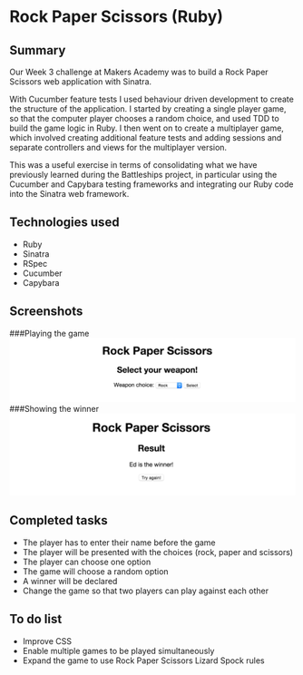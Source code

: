 # Rock Paper Scissors (Ruby)

## Summary

Our Week 3 challenge at Makers Academy was to build a Rock Paper Scissors web application with Sinatra.

With Cucumber feature tests I used behaviour driven development to create the structure of the application. I started by creating a single player game, so that the computer player chooses a random choice, and used TDD to build the game logic in Ruby. I then went on to create a multiplayer game, which involved creating additional feature tests and adding sessions and separate controllers and views for the multiplayer version.

This was a useful exercise in terms of consolidating what we have previously learned during the Battleships project, in particular using the Cucumber and Capybara testing frameworks and integrating our Ruby code into the Sinatra web framework.

## Technologies used
- Ruby
- Sinatra
- RSpec
- Cucumber
- Capybara

## Screenshots
###Playing the game
<img src='/images/game_screenshot.png'>
###Showing the winner
<img src='/images/result_screenshot.png'>

## Completed tasks
- The player has to enter their name before the game
- The player will be presented with the choices (rock, paper and scissors)
- The player can choose one option
- The game will choose a random option
- A winner will be declared
- Change the game so that two players can play against each other

## To do list
- Improve CSS
- Enable multiple games to be played simultaneously
- Expand the game to use Rock Paper Scissors Lizard Spock rules
